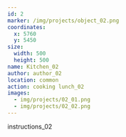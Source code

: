 ```yaml
---
id: 2
marker: /img/projects/object_02.png
coordinates:
  x: 5760
  y: 5450
size:
  width: 500
  height: 500
name: Kitchen_02
author: author_02
location: common
action: cooking lunch_02
images:
  - img/projects/02_01.png
  - img/projects/02_02.png
---
```


instructions_02
